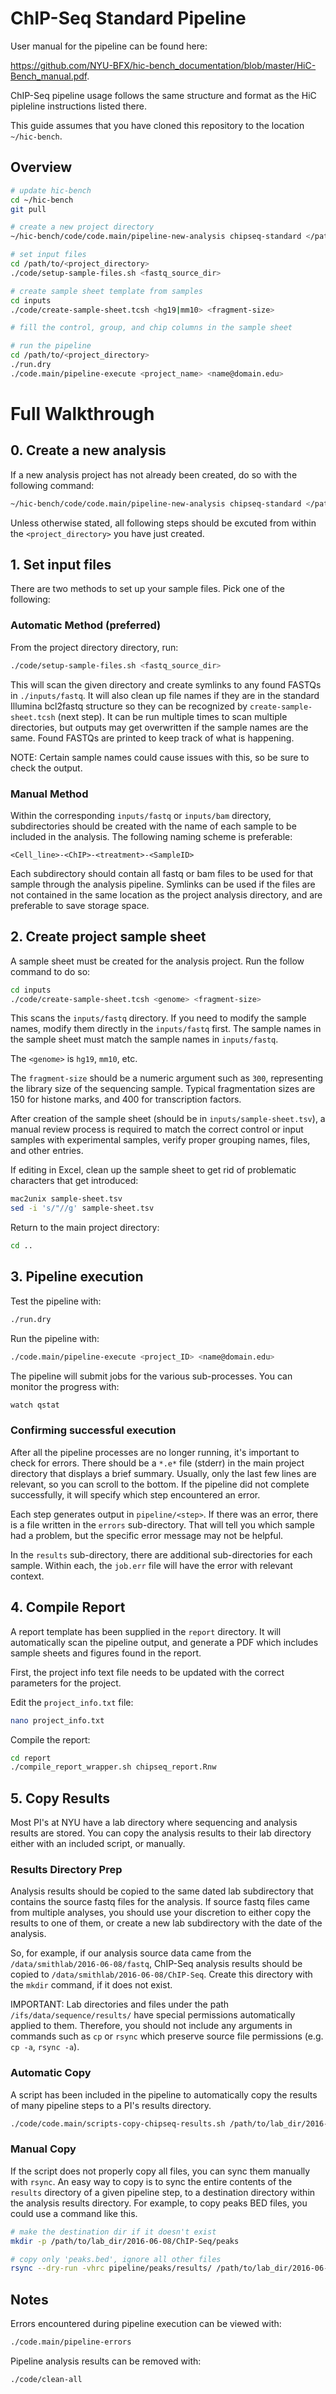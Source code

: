 # ChIP-Seq Standard Pipeline

User manual for the pipeline can be found here:

https://github.com/NYU-BFX/hic-bench_documentation/blob/master/HiC-Bench_manual.pdf.

ChIP-Seq pipeline usage follows the same structure and format as the HiC pipleline instructions listed there.

This guide assumes that you have cloned this repository to the location `~/hic-bench`. 

## Overview

```bash
# update hic-bench
cd ~/hic-bench
git pull

# create a new project directory
~/hic-bench/code/code.main/pipeline-new-analysis chipseq-standard </path/to/project_directory>

# set input files
cd /path/to/<project_directory>
./code/setup-sample-files.sh <fastq_source_dir>

# create sample sheet template from samples
cd inputs
./code/create-sample-sheet.tcsh <hg19|mm10> <fragment-size>

# fill the control, group, and chip columns in the sample sheet

# run the pipeline
cd /path/to/<project_directory>
./run.dry
./code.main/pipeline-execute <project_name> <name@domain.edu>
```

# Full Walkthrough

## 0. Create a new analysis

If a new analysis project has not already been created, do so with the following command:

```bash
~/hic-bench/code/code.main/pipeline-new-analysis chipseq-standard </path/to/project_directory>
```

Unless otherwise stated, all following steps should be excuted from within the `<project_directory>` you have just created. 

## 1. Set input files

There are two methods to set up your sample files. Pick one of the following:

### Automatic Method (preferred)

From the project directory directory, run:
```bash
./code/setup-sample-files.sh <fastq_source_dir>
```
This will scan the given directory and create symlinks to any found FASTQs in `./inputs/fastq`. It will also clean up file names if they are in the standard Illumina bcl2fastq structure so they can be recognized by `create-sample-sheet.tcsh` (next step). It can be run multiple times to scan multiple directories, but outputs may get overwritten if the sample names are the same. Found FASTQs are printed to keep track of what is happening.

NOTE: Certain sample names could cause issues with this, so be sure to check the output. 

### Manual Method 

Within the corresponding `inputs/fastq` or `inputs/bam` directory, subdirectories should be created with the name of each sample to be included in the analysis. The following naming scheme is preferable:

`<Cell_line>-<ChIP>-<treatment>-<SampleID>`

Each subdirectory should contain all fastq or bam files to be used for that sample through the analysis pipeline. Symlinks can be used if the files are not contained in the same location as the project analysis directory, and are preferable to save storage space. 

## 2. Create project sample sheet

A sample sheet must be created for the analysis project. Run the follow command to do so:

```bash
cd inputs
./code/create-sample-sheet.tcsh <genome> <fragment-size>
```

This scans the `inputs/fastq` directory. If you need to modify the sample names, modify them directly in the `inputs/fastq` first. The sample names in the sample sheet must match the sample names in `inputs/fastq`.

The `<genome>` is `hg19`, `mm10`, etc.

The `fragment-size` should be a numeric argument such as `300`, representing the library size of the sequencing sample. 
Typical fragmentation sizes are 150 for histone marks, and 400 for transcription factors.

After creation of the sample sheet (should be in `inputs/sample-sheet.tsv`), a manual review process is required to match the correct control or input samples with experimental samples, verify proper grouping names, files, and other entries. 

If editing in Excel, clean up the sample sheet to get rid of problematic characters that get introduced:

```bash
mac2unix sample-sheet.tsv
sed -i 's/"//g' sample-sheet.tsv
```

Return to the main project directory:

```bash
cd ..
```

## 3. Pipeline execution

Test the pipeline with:

```bash
./run.dry
```

Run the pipeline with:

```bash
./code.main/pipeline-execute <project_ID> <name@domain.edu>
```

The pipeline will submit jobs for the various sub-processes. You can monitor the progress with:

```bash
watch qstat
```

### Confirming successful execution

After all the pipeline processes are no longer running, it's important to check for errors. There should be a `*.e*` file (stderr) in the main project directory that displays a brief summary. Usually, only the last few lines are relevant, so you can scroll to the bottom. If the pipeline did not complete successfully, it will specify which step encountered an error.

Each step generates output in `pipeline/<step>`. If there was an error, there is a file written in the `errors` sub-directory. That will tell you which sample had a problem, but the specific error message may not be helpful.

In the `results` sub-directory, there are additional sub-directories for each sample. Within each, the `job.err` file will have the error with relevant context.

## 4. Compile Report

A report template has been supplied in the `report` directory. It will automatically scan the pipeline output, and generate a PDF which includes sample sheets and figures found in the report. 

First, the project info text file needs to be updated with the correct parameters for the project. 

Edit the `project_info.txt` file:
```bash
nano project_info.txt
```

Compile the report:
```bash
cd report
./compile_report_wrapper.sh chipseq_report.Rnw
```

## 5. Copy Results

Most PI's at NYU have a lab directory where sequencing and analysis results are stored. You can copy the analysis results to their lab directory either with an included script, or manually. 

### Results Directory Prep

Analysis results should be copied to the same dated lab subdirectory that contains the source fastq files for the analysis. If source fastq files came from multiple analyses, you should use your discretion to either copy the results to one of them, or create a new lab subdirectory with the date of the analysis. 

So, for example, if our analysis source data came from the `/data/smithlab/2016-06-08/fastq`, ChIP-Seq analysis results should be copied to `/data/smithlab/2016-06-08/ChIP-Seq`. Create this directory with the `mkdir` command, if it does not exist. 

IMPORTANT: Lab directories and files under the path `/ifs/data/sequence/results/` have special permissions automatically applied to them. Therefore, you should not include any arguments in commands such as `cp` or `rsync` which preserve source file permissions (e.g. `cp -a`, `rsync -a`). 

### Automatic Copy

A script has been included in the pipeline to automatically copy the results of many pipeline steps to a PI's results directory.

```bash
./code/code.main/scripts-copy-chipseq-results.sh /path/to/lab_dir/2016-06-08/ChIP-Seq <project_directory>
```
### Manual Copy

If the script does not properly copy all files, you can sync them manually with `rsync`. An easy way to copy is to sync the entire contents of the `results` directory of a given pipeline step, to a destination directory within the analysis results directory. For example, to copy peaks BED files, you could use a command like this.

```bash
# make the destination dir if it doesn't exist
mkdir -p /path/to/lab_dir/2016-06-08/ChIP-Seq/peaks

# copy only 'peaks.bed', ignore all other files
rsync --dry-run -vhrc pipeline/peaks/results/ /path/to/lab_dir/2016-06-08/ChIP-Seq/peaks/ --include="*/" --include="peaks.bed" --exclude="*"
```

## Notes

Errors encountered during pipeline execution can be viewed with:

```bash
./code.main/pipeline-errors
```

Pipeline analysis results can be removed with:

```bash
./code/clean-all
```

